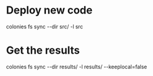 # Deploy new code
colonies fs sync --dir src/ -l src

# Get the results
colonies fs sync --dir results/ -l results/ --keeplocal=false 

